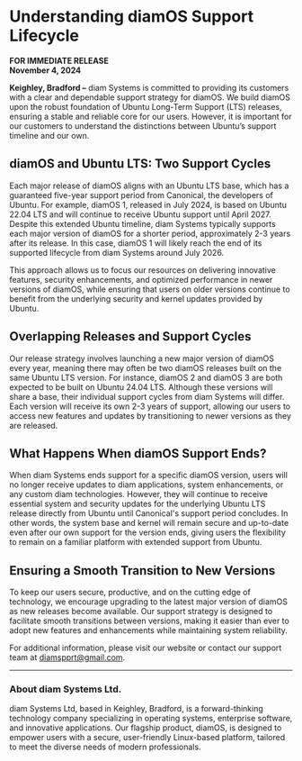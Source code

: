 
# Understanding diamOS Support Lifecycle

**FOR IMMEDIATE RELEASE**  
**November 4, 2024**

**Keighley, Bradford –** diam Systems is committed to providing its customers with a clear and dependable support strategy for diamOS. We build diamOS upon the robust foundation of Ubuntu Long-Term Support (LTS) releases, ensuring a stable and reliable core for our users. However, it is important for our customers to understand the distinctions between Ubuntu’s support timeline and our own.

## diamOS and Ubuntu LTS: Two Support Cycles

Each major release of diamOS aligns with an Ubuntu LTS base, which has a guaranteed five-year support period from Canonical, the developers of Ubuntu. For example, diamOS 1, released in July 2024, is based on Ubuntu 22.04 LTS and will continue to receive Ubuntu support until April 2027. Despite this extended Ubuntu timeline, diam Systems typically supports each major version of diamOS for a shorter period, approximately 2-3 years after its release. In this case, diamOS 1 will likely reach the end of its supported lifecycle from diam Systems around July 2026.

This approach allows us to focus our resources on delivering innovative features, security enhancements, and optimized performance in newer versions of diamOS, while ensuring that users on older versions continue to benefit from the underlying security and kernel updates provided by Ubuntu.

## Overlapping Releases and Support Cycles

Our release strategy involves launching a new major version of diamOS every year, meaning there may often be two diamOS releases built on the same Ubuntu LTS version. For instance, diamOS 2 and diamOS 3 are both expected to be built on Ubuntu 24.04 LTS. Although these versions will share a base, their individual support cycles from diam Systems will differ. Each version will receive its own 2-3 years of support, allowing our users to access new features and updates by transitioning to newer versions as they are released.

## What Happens When diamOS Support Ends?

When diam Systems ends support for a specific diamOS version, users will no longer receive updates to diam applications, system enhancements, or any custom diam technologies. However, they will continue to receive essential system and security updates for the underlying Ubuntu LTS release directly from Ubuntu until Canonical's support period concludes. In other words, the system base and kernel will remain secure and up-to-date even after our own support for the version ends, giving users the flexibility to remain on a familiar platform with extended support from Ubuntu.

## Ensuring a Smooth Transition to New Versions

To keep our users secure, productive, and on the cutting edge of technology, we encourage upgrading to the latest major version of diamOS as new releases become available. Our support strategy is designed to facilitate smooth transitions between versions, making it easier than ever to adopt new features and enhancements while maintaining system reliability.

For additional information, please visit our website or contact our support team at [diamspprt@gmail.com](mailto:diamspprt@gmail.com).

---

### About diam Systems Ltd.
diam Systems Ltd, based in Keighley, Bradford, is a forward-thinking technology company specializing in operating systems, enterprise software, and innovative applications. Our flagship product, diamOS, is designed to empower users with a secure, user-friendly Linux-based platform, tailored to meet the diverse needs of modern professionals.
